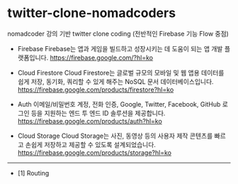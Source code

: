 # twitter-clone-nomadcoders
nomadcoder 강의 기반 twitter clone coding (전반적인 Firebase 기능 Flow 중점)


- Firebase
Firebase는 앱과 게임을 빌드하고 성장시키는 데 도움이 되는 앱 개발 플랫폼입니다.
https://firebase.google.com/?hl=ko

- Cloud Firestore
Cloud Firestore는 글로벌 규모의 모바일 및 웹 앱용 데이터를 쉽게 저장, 동기화, 쿼리할 수 있게 해주는 NoSQL 문서 데이터베이스입니다.
https://firebase.google.com/products/firestore?hl=ko

- Auth
이메일/비밀번호 계정, 전화 인증, Google, Twitter, Facebook, GitHub 로그인 등을 지원하는 엔드 투 엔드 ID 솔루션을 제공합니다.
https://firebase.google.com/products/auth?hl=ko

- Cloud Storage
Cloud Storage는 사진, 동영상 등의 사용자 제작 콘텐츠를 빠르고 손쉽게 저장하고 제공할 수 있도록 설계되었습니다.
https://firebase.google.com/products/storage?hl=ko

----
- [1] Routing
